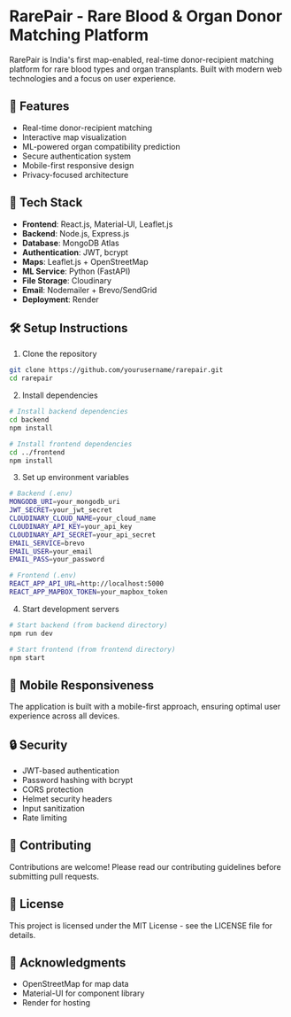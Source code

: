 # RarePair - Rare Blood & Organ Donor Matching Platform

RarePair is India's first map-enabled, real-time donor-recipient matching platform for rare blood types and organ transplants. Built with modern web technologies and a focus on user experience.

## 🌟 Features

- Real-time donor-recipient matching
- Interactive map visualization
- ML-powered organ compatibility prediction
- Secure authentication system
- Mobile-first responsive design
- Privacy-focused architecture

## 🚀 Tech Stack

- **Frontend**: React.js, Material-UI, Leaflet.js
- **Backend**: Node.js, Express.js
- **Database**: MongoDB Atlas
- **Authentication**: JWT, bcrypt
- **Maps**: Leaflet.js + OpenStreetMap
- **ML Service**: Python (FastAPI)
- **File Storage**: Cloudinary
- **Email**: Nodemailer + Brevo/SendGrid
- **Deployment**: Render

## 🛠️ Setup Instructions

1. Clone the repository
```bash
git clone https://github.com/yourusername/rarepair.git
cd rarepair
```

2. Install dependencies
```bash
# Install backend dependencies
cd backend
npm install

# Install frontend dependencies
cd ../frontend
npm install
```

3. Set up environment variables
```bash
# Backend (.env)
MONGODB_URI=your_mongodb_uri
JWT_SECRET=your_jwt_secret
CLOUDINARY_CLOUD_NAME=your_cloud_name
CLOUDINARY_API_KEY=your_api_key
CLOUDINARY_API_SECRET=your_api_secret
EMAIL_SERVICE=brevo
EMAIL_USER=your_email
EMAIL_PASS=your_password

# Frontend (.env)
REACT_APP_API_URL=http://localhost:5000
REACT_APP_MAPBOX_TOKEN=your_mapbox_token
```

4. Start development servers
```bash
# Start backend (from backend directory)
npm run dev

# Start frontend (from frontend directory)
npm start
```

## 📱 Mobile Responsiveness

The application is built with a mobile-first approach, ensuring optimal user experience across all devices.

## 🔒 Security

- JWT-based authentication
- Password hashing with bcrypt
- CORS protection
- Helmet security headers
- Input sanitization
- Rate limiting

## 🤝 Contributing

Contributions are welcome! Please read our contributing guidelines before submitting pull requests.

## 📄 License

This project is licensed under the MIT License - see the LICENSE file for details.

## 🙏 Acknowledgments

- OpenStreetMap for map data
- Material-UI for component library
- Render for hosting 